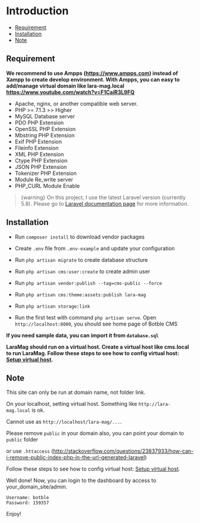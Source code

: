 # Introduction
- [Requirement](#requirement)
- [Installation](#installation)
- [Note](#note)

<a name="requirement"></a>
## Requirement

**We recommend to use Ampps (https://www.ampps.com) instead of Xampp to create develop environment. With Ampps, you can easy to add/manage virtual domain like lara-mag.local https://www.youtube.com/watch?v=F1CaiR3L9FQ**

- Apache, nginx, or another compatible web server.
- PHP >= 7.1.3 >> Higher
- MySQL Database server
- PDO PHP Extension
- OpenSSL PHP Extension
- Mbstring PHP Extension
- Exif PHP Extension
- Fileinfo Extension
- XML PHP Extension
- Ctype PHP Extension
- JSON PHP Extension
- Tokenizer PHP Extension
- Module Re_write server
- PHP_CURL Module Enable


>  {warning} On this project, I use the latest Laravel version (currently 5.8). Please go to [Laravel documentation page](https://laravel.com/docs) for more information.

<a name="installation"></a>
## Installation

* Run `composer install` to download vendor packages

* Create `.env` file from `.env-example` and update your configuration

* Run `php artisan migrate` to create database structure

* Run `php artisan cms:user:create` to create admin user

* Run `php artisan vendor:publish --tag=cms-public --force`

* Run `php artisan cms:theme:assets:publish lara-mag`

* Run `php artisan storage:link`

* Run the first test with command `php artisan serve`. Open `http://localhost:8000`, you should see home page of Botble CMS


**If you need sample data, you can import it from `database.sql`**

**LaraMag should run on a virtual host. Create a virtual host like cms.local to run LaraMag. Follow these steps to see how to config virtual host: [Setup virtual host](/lara-mag/3.5/virtualhost).** 

<a name="note"></a>
## Note

This site can only be run at domain name, not folder link.

On your localhost, setting virtual host. Something like `http://lara-mag.local` is ok.

Cannot use as `http://localhost/lara-mag/...`.

Please remove `public` in your domain also, you can point your domain to `public` folder

or use `.httaccess` (http://stackoverflow.com/questions/23837933/how-can-i-remove-public-index-php-in-the-url-generated-laravel)

Follow these steps to see how to config virtual host: [Setup virtual host](/3.5/virtualhost).

Well done! Now, you can login to the dashboard by access to your_domain_site/admin.

    Username: botble
    Password: 159357

Enjoy!
